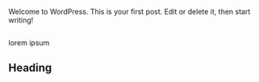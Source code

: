 <!-- wp:paragraph -->
<p>Welcome to WordPress. This is your first post. Edit or delete it, then start writing!</p>
<!-- /wp:paragraph -->

<!-- wp:image -->
<figure class="wp-block-image"><img alt=""/></figure>
<!-- /wp:image -->

<!-- wp:paragraph -->
<p>lorem ipsum</p>
<!-- /wp:paragraph -->

<!-- wp:heading {"style":{"elements":{"link":{"color":{"text":"var:preset|color|vivid-red"}}}},"textColor":"vivid-red"} -->
<h2 class="wp-block-heading has-vivid-red-color has-text-color has-link-color">Heading</h2>
<!-- /wp:heading -->